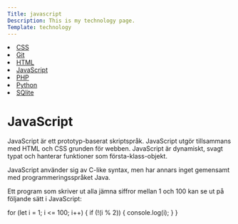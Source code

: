 ```yaml
---
Title: javascript
Description: This is my technology page.
Template: technology
---
```


<div class="aside">
    <li><a href="%base_url%/technology/css">CSS</a></li>
    <li><a href="%base_url%/technology/git">Git</a></li>
    <li><a href="%base_url%/technology/html">HTML</a></li>
    <li><a href="%base_url%/technology/javascript">JavaScript</a></li>
    <li><a href="%base_url%/technology/php">PHP</a></li>
    <li><a href="%base_url%/technology/python">Python</a></li>
    <li><a href="%base_url%/technology/sqlite">SQlite</a></li>
</div>

<div class="techtext">
<h1 class="techtexttitle">JavaScript</h1>
JavaScript är ett prototyp-baserat skriptspråk. JavaScript utgör tillsammans med HTML och CSS grunden för webben. JavaScript är dynamiskt, svagt typat och hanterar funktioner som första-klass-objekt.

JavaScript använder sig av C-like syntax, men har annars inget gemensamt med programmeringsspråket Java.

Ett program som skriver ut alla jämna siffror mellan 1 och 100 kan se ut på följande sätt i JavaScript:

for (let i = 1; i <= 100; i++) {
    if (!(i % 2)) {
        console.log(i);
    }
}
</div>
